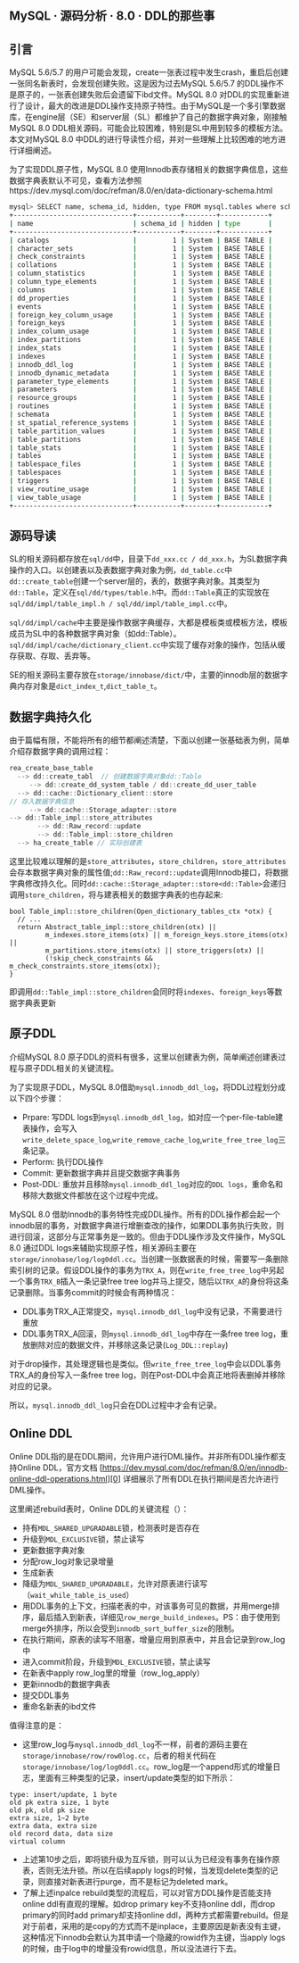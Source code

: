 ## MySQL · 源码分析 · 8.0 · DDL的那些事


    
## 引言


MySQL 5.6/5.7 的用户可能会发现，create一张表过程中发生crash，重启后创建一张同名新表时，会发现创建失败。这是因为过去MySQL 5.6/5.7 的DDL操作不是原子的，一张表创建失败后会遗留下ibd文件。MySQL 8.0 对DDL的实现重新进行了设计，最大的改进是DDL操作支持原子特性。由于MySQL是一个多引擎数据库，在engine层（SE）和server层（SL）都维护了自己的数据字典对象，刚接触MySQL 8.0 DDL相关源码，可能会比较困难，特别是SL中用到较多的模板方法。本文对MySQL 8.0 中DDL的进行导读性介绍，并对一些理解上比较困难的地方进行详细阐述。  


为了实现DDL原子性，MySQL 8.0 使用Innodb表存储相关的数据字典信息，这些数据字典表默认不可见，查看方法参照https://dev.mysql.com/doc/refman/8.0/en/data-dictionary-schema.html  

```bash
mysql> SELECT name, schema_id, hidden, type FROM mysql.tables where schema_id=1 AND hidden='System';
+------------------------------+-----------+--------+------------+
| name                         | schema_id | hidden | type       |
+------------------------------+-----------+--------+------------+
| catalogs                     |         1 | System | BASE TABLE |
| character_sets               |         1 | System | BASE TABLE |
| check_constraints            |         1 | System | BASE TABLE |
| collations                   |         1 | System | BASE TABLE |
| column_statistics            |         1 | System | BASE TABLE |
| column_type_elements         |         1 | System | BASE TABLE |
| columns                      |         1 | System | BASE TABLE |
| dd_properties                |         1 | System | BASE TABLE |
| events                       |         1 | System | BASE TABLE |
| foreign_key_column_usage     |         1 | System | BASE TABLE |
| foreign_keys                 |         1 | System | BASE TABLE |
| index_column_usage           |         1 | System | BASE TABLE |
| index_partitions             |         1 | System | BASE TABLE |
| index_stats                  |         1 | System | BASE TABLE |
| indexes                      |         1 | System | BASE TABLE |
| innodb_ddl_log               |         1 | System | BASE TABLE |
| innodb_dynamic_metadata      |         1 | System | BASE TABLE |
| parameter_type_elements      |         1 | System | BASE TABLE |
| parameters                   |         1 | System | BASE TABLE |
| resource_groups              |         1 | System | BASE TABLE |
| routines                     |         1 | System | BASE TABLE |
| schemata                     |         1 | System | BASE TABLE |
| st_spatial_reference_systems |         1 | System | BASE TABLE |
| table_partition_values       |         1 | System | BASE TABLE |
| table_partitions             |         1 | System | BASE TABLE |
| table_stats                  |         1 | System | BASE TABLE |
| tables                       |         1 | System | BASE TABLE |
| tablespace_files             |         1 | System | BASE TABLE |
| tablespaces                  |         1 | System | BASE TABLE |
| triggers                     |         1 | System | BASE TABLE |
| view_routine_usage           |         1 | System | BASE TABLE |
| view_table_usage             |         1 | System | BASE TABLE |
+------------------------------+-----------+--------+------------+

```

## 源码导读


SL的相关源码都存放在`sql/dd`中，目录下`dd_xxx.cc / dd_xxx.h`，为SL数据字典操作的入口。以创建表以及表数据字典对象为例，`dd_table.cc`中`dd::create_table`创建一个server层的，表的，数据字典对象。其类型为`dd::Table`，定义在`sql/dd/types/table.h`中。而`dd::Table`真正的实现放在`sql/dd/impl/table_impl.h / sql/dd/impl/table_impl.cc`中。  

`sql/dd/impl/cache`中主要是操作数据字典缓存，大都是模板类或模板方法，模板成员为SL中的各种数据字典对象（如dd::Table）。`sql/dd/impl/cache/dictionary_client.cc`中实现了缓存对象的操作，包括从缓存获取、存取、丢弃等。  


SE的相关源码主要存放在`storage/innobase/dict/`中，主要的innodb层的数据字典内存对象是`dict_index_t`,`dict_table_t`。  

## 数据字典持久化


由于篇幅有限，不能将所有的细节都阐述清楚，下面以创建一张基础表为例，简单介绍存数据字典的调用过程：  

```cpp
rea_create_base_table
  --> dd::create_tabl  // 创建数据字典对象dd::Table
     --> dd::create_dd_system_table / dd::create_dd_user_table
  --> dd::cache::Dictionary_client::store
// 存入数据字典信息
     --> dd::cache::Storage_adapter::store
--> dd::Table_impl::store_attributes
	   --> dd::Raw_record::update
       --> dd::Table_impl::store_children
  --> ha_create_table // 实际创建表

```

这里比较难以理解的是`store_attributes`，`store_children`，`store_attributes`会存本数据字典对象的属性值;`dd::Raw_record::update`调用Innodb接口，将数据字典修改持久化。同时`dd::cache::Storage_adapter::store<dd::Table>`会递归调用`store_children`，将与建表相关的数据字典表的也存起来:  

```LANG
bool Table_impl::store_children(Open_dictionary_tables_ctx *otx) {
  // ...
  return Abstract_table_impl::store_children(otx) ||
         m_indexes.store_items(otx) || m_foreign_keys.store_items(otx) ||
         m_partitions.store_items(otx) || store_triggers(otx) ||
         (!skip_check_constraints && m_check_constraints.store_items(otx));
}

```

即调用`dd::Table_impl::store_children`会同时将`indexes`、`foreign_keys`等数据字典表更新  

## 原子DDL


介绍MySQL 8.0 原子DDL的资料有很多，这里以创建表为例，简单阐述创建表过程与原子DDL相关的关键流程。  


为了实现原子DDL，MySQL 8.0借助`mysql.innodb_ddl_log`，将DDL过程划分成以下四个步骤：  

* Prpare: 写DDL logs到`mysql.innodb_ddl_log`，如对应一个per-file-table建表操作，会写入`write_delete_space_log`,`write_remove_cache_log`,`write_free_tree_log`三条记录。
* Perform: 执行DDL操作
* Commit: 更新数据字典并且提交数据字典事务
* Post-DDL: 重放并且移除`mysql.innodb_ddl_log`对应的`DDL logs`，重命名和移除大数据文件都放在这个过程中完成。



MySQL 8.0 借助Innodb的事务特性完成DDL操作。所有的DDL操作都会起一个innodb层的事务，对数据字典进行增删查改的操作，如果DDL事务执行失败，则进行回滚，这部分与正常事务是一致的。但由于DDL操作涉及文件操作，MySQL 8.0 通过DDL logs来辅助实现原子性，相关源码主要在`storage/innobase/log/log0ddl.cc`。当创建一张数据表的时候，需要写一条删除索引树的记录。假设DDL操作的事务为`TRX_A`，则在`write_free_tree_log`中另起一个事务`TRX_B`插入一条记录free tree log并马上提交，随后以`TRX_A`的身份将这条记录删除。当事务commit的时候会有两种情况：  

* DDL事务TRX_A正常提交，`mysql.innodb_ddl_log`中没有记录，不需要进行重放
* DDL事务TRX_A回滚，则`mysql.innodb_ddl_log`中存在一条free tree log，重放删除对应的数据文件，并移除这条记录(`Log_DDL::replay`)



对于drop操作，其处理逻辑也是类似。但`write_free_tree_log`中会以DDL事务TRX_A的身份写入一条free tree log，则在Post-DDL中会真正地将表删掉并移除对应的记录。  


所以，`mysql.innodb_ddl_log`只会在DDL过程中才会有记录。  

## Online DDL


Online DDL指的是在DDL期间，允许用户进行DML操作。并非所有DDL操作都支持Online DDL，官方文档 [https://dev.mysql.com/doc/refman/8.0/en/innodb-online-ddl-operations.html][0] 详细展示了所有DDL在执行期间是否允许进行DML操作。  


这里阐述rebuild表时，Online DDL的关键流程（）：  

* 持有`MDL_SHARED_UPGRADABLE`锁，检测表时是否存在
* 升级到`MDL_EXCLUSIVE`锁，禁止读写
* 更新数据字典对象
* 分配row_log对象记录增量
* 生成新表
* 降级为`MDL_SHARED_UPGRADABLE`，允许对原表进行读写（`wait_while_table_is_used`）
* 用DDL事务的上下文，扫描老表的中，对该事务可见的数据，并用merge排序，最后插入到新表，详细见`row_merge_build_indexes`。PS：由于使用到merge外排序，所以会受到`innodb_sort_buffer_size`的限制。
* 在执行期间，原表的读写不阻塞，增量应用到原表中，并且会记录到row_log中
* 进入commit阶段，升级到`MDL_EXCLUSIVE`锁，禁止读写
* 在新表中apply row_log里的增量（row_log_apply）
* 更新innodb的数据字典表
* 提交DDL事务
* 重命名新表的ibd文件



值得注意的是：  

* 这里row_log与`mysql.innodb_ddl_log`不一样，前者的源码主要在`storage/innobase/row/row0log.cc`，后者的相关代码在`storage/innobase/log/log0ddl.cc`。row_log是一个append形式的增量日志，里面有三种类型的记录，insert/update类型的如下所示：
    

```LANG
type: insert/update, 1 byte
old pk extra size, 1 byte
old pk, old pk size
extra size, 1~2 byte
extra data, extra size
old record data, data size
virtual column

```

  
* 上述第10步之后，即将锁升级为互斥锁，则可以认为已经没有事务在操作原表，否则无法升锁。所以在后续apply logs的时候，当发现delete类型的记录，则直接对新表进行purge，而不是标记为deleted mark。
* 了解上述inpalce rebuild类型的流程后，可以对官方DDL操作是否能支持online ddl有直观的理解。如drop primary key不支持online ddl，而drop primary的同时add primary却支持online ddl，两种方式都需要rebuild。但是对于前者，采用的是copy的方式而不是inplace，主要原因是新表没有主键，这种情况下innodb会默认为其申请一个隐藏的rowid作为主键，当apply logs的时候，由于log中的增量没有rowid信息，所以没法进行下去。



[0]: https://dev.mysql.com/doc/refman/8.0/en/innodb-online-ddl-operations.html
